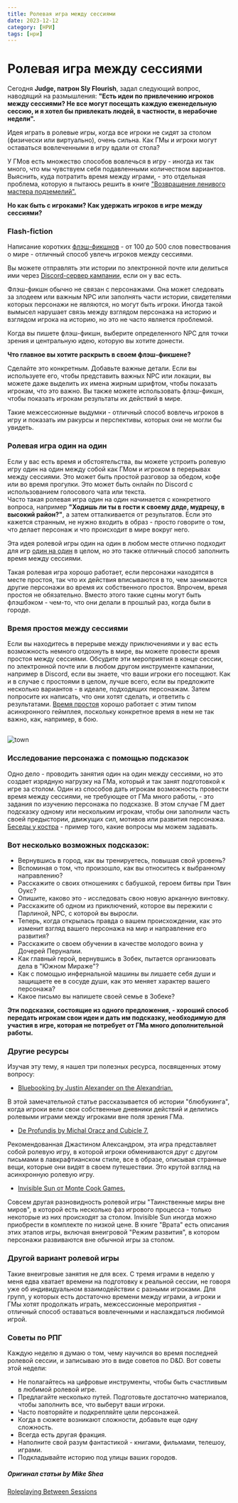 ```yaml
---
title: Ролевая игра между сессиями
date: 2023-12-12
category: [НРИ]
tags: [нри]
---
```



# Ролевая игра между сессиями
Сегодня **Judge, патрон Sly Flourish**, задал следующий вопрос, наводящий на размышления:
**"Есть идеи по привлечению игроков между сессиями? Не все могут посещать каждую еженедельную сессию, и я хотел бы привлекать людей, в частности, в нерабочие недели".**

Идея играть в ролевые игры, когда все игроки не сидят за столом (физически или виртуально), очень сильна. Как ГМы и игроки могут оставаться вовлеченными в игру вдали от стола?

У ГМов есть множество способов вовлечься в игру - иногда их так много, что мы чувствуем себя подавленными количеством вариантов. Выяснить, куда потратить время между играми, - это отдельная проблема, которую я пытаюсь решить в книге ["Возвращение ленивого мастера подземелий".](https://shop.slyflourish.com/products/return-of-the-lazy-dungeon-master)

**Но как быть с игроками? Как удержать игроков в игре между сессиями?**
### Flash-fiction

Написание коротких [флэш-фикшнов](https://slyflourish.com/flash_fiction.html) - от 100 до 500 слов повествования о мире - отличный способ увлечь игроков между сессиями. 

Вы можете отправлять эти истории по электронной почте или делиться ими через [Discord-сервер кампании](https://slyflourish.com/playing_dnd_over_discord.html), если он у вас есть. 

Флэш-фикшн обычно не связан с персонажами. Она может следовать за злодеем или важным NPC или заполнять части истории, свидетелями которых персонажи не являются, но могут быть игроки. Иногда такой вымысел нарушает связь между взглядом персонажа на историю и взглядом игрока на историю, но это не часто является проблемой.

Когда вы пишете флэш-фикшн, выберите определенного NPC для точки зрения и центральную идею, которую вы хотите донести. 

**Что главное вы хотите раскрыть в своем флэш-фикшене?** 
 
Сделайте это конкретным. Добавьте важные детали. Если вы используете его, чтобы представить важных NPC или локации, вы можете даже выделить их имена жирным шрифтом, чтобы показать игрокам, что это важно. Вы также можете использовать флэш-фикшн, чтобы показать игрокам результаты их действий в мире.

Такие межсессионные выдумки - отличный способ вовлечь игроков в игру и показать им ракурсы и перспективы, которых они не могли бы увидеть.

### Ролевая игра один на один

Если у вас есть время и обстоятельства, вы можете устроить ролевую игру один на один между собой как ГМом и игроком в перерывах между сессиями. Это может быть простой разговор за обедом, кофе или во время прогулки. Это может быть онлайн по Discord с использованием голосового чата или текста.    
Часто такая ролевая игра один на один начинается с конкретного вопроса, например **"Ходишь ли ты в гости к своему дяде, мудрецу, в высокий район?"**, а затем отталкивается от результатов. Если это кажется странным, не нужно входить в образ - просто говорите о том, что делает персонаж и что происходит в мире вокруг него.

Эта идея ролевой игры один на один в любом месте отлично подходит для игр [один на один](https://slyflourish.com/framework_for_one_on_one_dnd.html) в целом, но это также отличный способ заполнить время между сессиями.

Такая ролевая игра хорошо работает, если персонажи находятся в месте простоя, так что их действия вписываются в то, чем занимаются другие персонажи во время их собственного простоя. Впрочем, время простоя не обязательно. Вместо этого такие сцены могут быть флэшбэком - чем-то, что они делали в прошлый раз, когда были в городе.

### Время простоя между сессиями
Если вы находитесь в перерыве между приключениями и у вас есть возможность немного отдохнуть в мире, вы можете провести время простоя между сессиями. Обсудите эти мероприятия в конце сессии, по электронной почте или в любом другом инструменте кампании, например в Discord, если вы знаете, что ваши игроки его посещают. Как и в случае с простоями в целом, лучше всего, если вы предложите несколько вариантов - в идеале, подходящих персонажам. Затем попросите их написать, что они хотят сделать, и ответить с результатами. [Время простоя](https://slyflourish.com/running_downtime_sessions.html) хорошо работает с этим типом асинхронного геймплея, поскольку конкретное время в нем не так важно, как, например, в бою.

##

 ![town](https://i.pinimg.com/564x/1d/46/ed/1d46ed08d0bfc77485147c8dee9965f6.jpg) 


### Исследование персонажа с помощью подсказок
Одно дело - проводить занятия один на один между сессиями, но это создает изрядную нагрузку на ГМа, который и так занят подготовкой к игре за столом. Один из способов дать игрокам возможность провести время между сессиями, не требующее от ГМа много работы, - это задания по изучению персонажа по подсказке. В этом случае ГМ дает подсказку одному или нескольким игрокам, чтобы они заполнили часть своей предыстории, движущих сил, мотивов или развития персонажа. [Беседы у костра](https://slyflourish.com/campfire_talk.html) - пример того, какие вопросы мы можем задавать.

### Вот несколько возможных подсказок:

- Вернувшись в город, как вы тренируетесь, повышая свой уровень?
- Вспоминая о том, что произошло, как вы относитесь к выбранному направлению?
- Расскажите о своих отношениях с бабушкой, героем битвы при Твин Оукс?
- Опишите, каково это - исследовать свою новую арканную винтовку.
- Расскажите об одном из приключений, которое вы пережили с Парлиной, NPC, с которой вы выросли.
- Теперь, когда открылась правда о вашем происхождении, как это изменит взгляд вашего персонажа на мир и направление его развития?
- Расскажите о своем обучении в качестве молодого воина у Дочерей Перуналии.
- Как главный герой, вернувшись в Зобек, пытается организовать дела в "Южном Мираже"?
- Как с помощью инфернальной машины вы лишаете себя души и защищаете ее в сосуде души, как это меняет характер вашего персонажа?
- Какое письмо вы напишете своей семье в Зобеке?

**Эти подсказки, состоящие из одного предложения, - хороший способ передать игрокам свои идеи и дать им подсказку, необходимую для участия в игре, которая не потребует от ГМа много дополнительной работы.**

### Другие ресурсы

Изучая эту тему, я нашел три полезных ресурса, посвященных этому вопросу:

- [Bluebooking by Justin Alexander on the Alexandrian.](https://thealexandrian.net/wordpress/40005/roleplaying-games/ptolus-running-the-campaign-bluebooking) 

В этой замечательной статье рассказывается об истории "блюбукинга", когда игроки вели свои собственные дневники действий и делились ролевыми играми между игроками вне поля зрения ГМа.


- [De Profundis by Michal Oracz and Cubicle 7.](https://www.drivethrurpg.com/product/84298/De-Profundis-Second-Edition?affiliate_id=70406) 

Рекомендованная Джастином Александром, эта игра представляет собой ролевую игру, в которой игроки обмениваются друг с другом письмами в лавкрафтианском стиле, все в образе, описывая странные вещи, которые они видят в своем путешествии. Это крутой взгляд на асинхронную ролевую игру.

- [Invisible Sun от Monte Cook Games.](https://www.drivethrurpg.com/product/267776/Invisible-Sun?affiliate_id=70406) 

Совсем другая разновидность ролевой игры "Таинственные миры вне миров", в которой есть несколько фаз игрового процесса - только некоторые из них происходят за столом. Invisible Sun иногда можно приобрести в комплекте по низкой цене. В книге "Врата" есть описания этих этапов игры, включая внеигровой "Режим развития", в котором персонажи развиваются вне обычной игры за столом.

### Другой вариант ролевой игры
Такие внеигровые занятия не для всех. С тремя играми в неделю у меня едва хватает времени на подготовку к реальной сессии, не говоря уже об индивидуальном взаимодействии с разными игроками. Для групп, у которых есть достаточно времени между играми, а игроки и ГМы хотят продолжать играть, межсессионные мероприятия - отличный способ оставаться вовлеченными и наслаждаться любимой игрой.

### Советы по РПГ
Каждую неделю я думаю о том, чему научился во время последней ролевой сессии, и записываю это в виде советов по D&D. Вот советы этой недели:

- Не полагайтесь на цифровые инструменты, чтобы быть счастливым в любимой ролевой игре.
- Предлагайте несколько путей. Подготовьте достаточно материалов, чтобы заполнить все, что выберут ваши игроки.
- Часто повторяйте и подкрепляйте цели персонажей.
- Когда в сюжете возникают сложности, добавьте еще одну сложность.
- Всегда есть другая фракция.
- Наполните свой разум фантастикой - книгами, фильмами, телешоу, играми.
- Подкладывайте историю под улицы ваших городов.




##### Оригинал статьи by Mike Shea
[Roleplaying Between Sessions](https://slyflourish.com/roleplaying_between_sessions.html)



